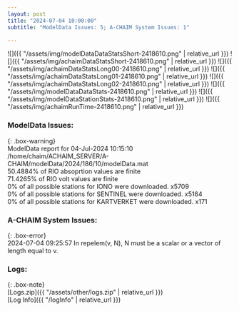```yaml
---
layout: post
title: "2024-07-04 10:00:00"
subtitle: "ModelData Issues: 5; A-CHAIM System Issues: 1"

---
```


![]({{ "/assets/img/modelDataDataStatsShort-2418610.png" | relative_url }})
![]({{ "/assets/img/achaimDataStatsShort-2418610.png" | relative_url }})
![]({{ "/assets/img/achaimDataStatsLong00-2418610.png" | relative_url }})
![]({{ "/assets/img/achaimDataStatsLong01-2418610.png" | relative_url }})
![]({{ "/assets/img/achaimDataStatsLong02-2418610.png" | relative_url }})
![]({{ "/assets/img/modelDataDataStats-2418610.png" | relative_url }})
![]({{ "/assets/img/modelDataStationStats-2418610.png" | relative_url }})
![]({{ "/assets/img/achaimRunTime-2418610.png" | relative_url }})


### ModelData Issues:  
  
{: .box-warning}  
 ModelData report for 04-Jul-2024 10:15:10   
 /home/chaim/ACHAIM_SERVER/A-CHAIM/modelData/2024/186/10/modelData.mat   
 50.4884% of RIO absoprtion values are finite   
 71.4265% of RIO volt values are finite   
 0% of all possible stations for IONO were downloaded. x5709   
 0% of all possible stations for SENTINEL were downloaded. x5164   
 0% of all possible stations for KARTVERKET were downloaded. x171   
  
### A-CHAIM System Issues:  
  
{: .box-error}  
2024-07-04 09:25:57 In repelem(v, N), N must be a scalar or a vector of length equal to v.  

### Logs:  
  
{: .box-note}  
[Logs.zip]({{ "/assets/other/logs.zip" | relative_url }})  
[Log Info]({{ "/logInfo" | relative_url }})  
